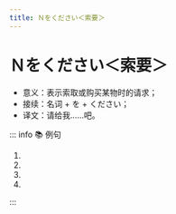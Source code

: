 ```yaml
---
title: Ｎをください＜索要＞
---
```


# Ｎをください＜索要＞

* 意义：表示索取或购买某物时的请求；
* 接续：名词 + を + ください；
* 译文：请给我......吧。

::: info :books: 例句

1. <grammer-content id='1-9-11-0' sentence="それを**[二/ふた]つください**。" trans="那个给我来俩。" />
2. <grammer-content id='1-9-11-1' sentence="[紹興酒/しょうこうしゅ]を**２[本/ほん]ください**。" trans="我买两瓶绍兴酒。" />
3. <grammer-content id='1-9-11-2' sentence="ジャスミン[茶/ちゃ]を500グラムと、[茶器/ちゃき]セット**を[一/ひと]つください**。" trans="请给我500克茉莉花茶和一套茶具。" />
4. <grammer-content id='1-9-11-3' sentence="すみません、[留学/りゅがく]の**[申込書/もうしこみしょ]をください**。" trans="你好，请把留学申请书给我。" />

:::
